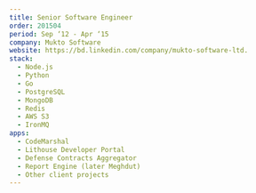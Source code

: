 ```yaml
---
title: Senior Software Engineer
order: 201504
period: Sep ‘12 - Apr ‘15
company: Mukto Software
website: https://bd.linkedin.com/company/mukto-software-ltd.
stack:
  - Node.js
  - Python
  - Go
  - PostgreSQL
  - MongoDB
  - Redis
  - AWS S3
  - IronMQ
apps:
  - CodeMarshal
  - Lithouse Developer Portal
  - Defense Contracts Aggregator
  - Report Engine (later Meghdut)
  - Other client projects
---
```

